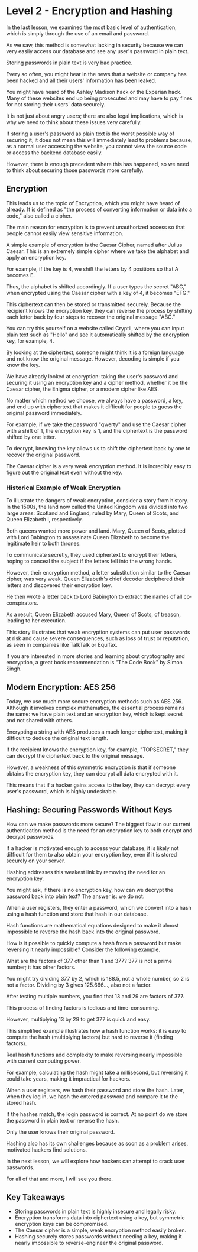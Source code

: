 # Level 2 - Encryption and Hashing

In the last lesson, we examined the most basic level of authentication, which is simply through the use of an email and password.

As we saw, this method is somewhat lacking in security because we can very easily access our database and see any user's password in plain text.

Storing passwords in plain text is very bad practice.

Every so often, you might hear in the news that a website or company has been hacked and all their users' information has been leaked.

You might have heard of the Ashley Madison hack or the Experian hack. Many of these websites end up being prosecuted and may have to pay fines for not storing their users' data securely.

It is not just about angry users; there are also legal implications, which is why we need to think about these issues very carefully.

If storing a user's password as plain text is the worst possible way of securing it, it does not mean this will immediately lead to problems because, as a normal user accessing the website, you cannot view the source code or access the backend database easily.

However, there is enough precedent where this has happened, so we need to think about securing those passwords more carefully.

## Encryption

This leads us to the topic of Encryption, which you might have heard of already. It is defined as "the process of converting information or data into a code," also called a cipher.

The main reason for encryption is to prevent unauthorized access so that people cannot easily view sensitive information.

A simple example of encryption is the Caesar Cipher, named after Julius Caesar. This is an extremely simple cipher where we take the alphabet and apply an encryption key.

For example, if the key is 4, we shift the letters by 4 positions so that A becomes E.

Thus, the alphabet is shifted accordingly. If a user types the secret "ABC," when encrypted using the Caesar cipher with a key of 4, it becomes "EFG."

This ciphertext can then be stored or transmitted securely. Because the recipient knows the encryption key, they can reverse the process by shifting each letter back by four steps to recover the original message "ABC."

You can try this yourself on a website called Cryptii, where you can input plain text such as "Hello" and see it automatically shifted by the encryption key, for example, 4.

By looking at the ciphertext, someone might think it is a foreign language and not know the original message. However, decoding is simple if you know the key.

We have already looked at encryption: taking the user's password and securing it using an encryption key and a cipher method, whether it be the Caesar cipher, the Enigma cipher, or a modern cipher like AES.

No matter which method we choose, we always have a password, a key, and end up with ciphertext that makes it difficult for people to guess the original password immediately.

For example, if we take the password "qwerty" and use the Caesar cipher with a shift of 1, the encryption key is 1, and the ciphertext is the password shifted by one letter.

To decrypt, knowing the key allows us to shift the ciphertext back by one to recover the original password.

The Caesar cipher is a very weak encryption method. It is incredibly easy to figure out the original text even without the key.

### Historical Example of Weak Encryption

To illustrate the dangers of weak encryption, consider a story from history. In the 1500s, the land now called the United Kingdom was divided into two large areas: Scotland and England, ruled by Mary, Queen of Scots, and Queen Elizabeth I, respectively.

Both queens wanted more power and land. Mary, Queen of Scots, plotted with Lord Babington to assassinate Queen Elizabeth to become the legitimate heir to both thrones.

To communicate secretly, they used ciphertext to encrypt their letters, hoping to conceal the subject if the letters fell into the wrong hands.

However, their encryption method, a letter substitution similar to the Caesar cipher, was very weak. Queen Elizabeth's chief decoder deciphered their letters and discovered their encryption key.

He then wrote a letter back to Lord Babington to extract the names of all co-conspirators.

As a result, Queen Elizabeth accused Mary, Queen of Scots, of treason, leading to her execution.

This story illustrates that weak encryption systems can put user passwords at risk and cause severe consequences, such as loss of trust or reputation, as seen in companies like TalkTalk or Equifax.

If you are interested in more stories and learning about cryptography and encryption, a great book recommendation is "The Code Book" by Simon Singh.

## Modern Encryption: AES 256

Today, we use much more secure encryption methods such as AES 256. Although it involves complex mathematics, the essential process remains the same: we have plain text and an encryption key, which is kept secret and not shared with others.

Encrypting a string with AES produces a much longer ciphertext, making it difficult to deduce the original text length.

If the recipient knows the encryption key, for example, "TOPSECRET," they can decrypt the ciphertext back to the original message.

However, a weakness of this symmetric encryption is that if someone obtains the encryption key, they can decrypt all data encrypted with it.

This means that if a hacker gains access to the key, they can decrypt every user's password, which is highly undesirable.

## Hashing: Securing Passwords Without Keys

How can we make passwords more secure? The biggest flaw in our current authentication method is the need for an encryption key to both encrypt and decrypt passwords.

If a hacker is motivated enough to access your database, it is likely not difficult for them to also obtain your encryption key, even if it is stored securely on your server.

Hashing addresses this weakest link by removing the need for an encryption key.

You might ask, if there is no encryption key, how can we decrypt the password back into plain text? The answer is: we do not.

When a user registers, they enter a password, which we convert into a hash using a hash function and store that hash in our database.

Hash functions are mathematical equations designed to make it almost impossible to reverse the hash back into the original password.

How is it possible to quickly compute a hash from a password but make reversing it nearly impossible? Consider the following example.

What are the factors of 377 other than 1 and 377? 377 is not a prime number; it has other factors.

You might try dividing 377 by 2, which is 188.5, not a whole number, so 2 is not a factor. Dividing by 3 gives 125.666..., also not a factor.

After testing multiple numbers, you find that 13 and 29 are factors of 377.

This process of finding factors is tedious and time-consuming.

However, multiplying 13 by 29 to get 377 is quick and easy.

This simplified example illustrates how a hash function works: it is easy to compute the hash (multiplying factors) but hard to reverse it (finding factors).

Real hash functions add complexity to make reversing nearly impossible with current computing power.

For example, calculating the hash might take a millisecond, but reversing it could take years, making it impractical for hackers.

When a user registers, we hash their password and store the hash. Later, when they log in, we hash the entered password and compare it to the stored hash.

If the hashes match, the login password is correct. At no point do we store the password in plain text or reverse the hash.

Only the user knows their original password.

Hashing also has its own challenges because as soon as a problem arises, motivated hackers find solutions.

In the next lesson, we will explore how hackers can attempt to crack user passwords.

For all of that and more, I will see you there.

## Key Takeaways

- Storing passwords in plain text is highly insecure and legally risky.
- Encryption transforms data into ciphertext using a key, but symmetric encryption keys can be compromised.
- The Caesar cipher is a simple, weak encryption method easily broken.
- Hashing securely stores passwords without needing a key, making it nearly impossible to reverse-engineer the original password.
